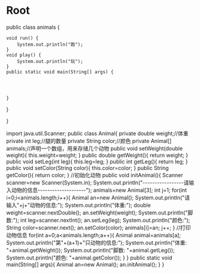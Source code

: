# Root


public class animals {
	
	
	
	void run() {
		System.out.println("跑");
	}
	void play() {
		System.out.println("玩");
	}
	public static void main(String[] args) {
		
		
		
		
	}

}

}

  import java.util.Scanner;
  public class Animal{
 private double weight;//体重
  private int leg;//腿的数量
  private String color;//颜色
  private Animal[] animals;//声明一个数组，用来存储几个动物
    public void setWeight(double weight){
  this.weight=weight;
  }
  public double getWeight(){
  return weight;
  }
 public void setLeg(int leg){
  this.leg=leg;
  }
  public int getLeg(){
  return leg;
  }
  public void setColor(String color){
  this.color=color;
  }
  public String getColor(){
  return color;
  }
    //初始化动物
  public void initAnimal(){
  Scanner scanner=new Scanner(System.in);
  System.out.println("-----------------请输入动物的信息--------------------");
  animals=new Animal[3];
  int j=1;
  for(int i=0;i<animals.length;i++){
  Animal an=new Animal();
  System.out.println("请输入"+j+"动物的信息:");
  System.out.println("体重:");
  double weight=scanner.nextDouble();
  an.setWeight(weight);
  System.out.println("脚数:");
  int leg=scanner.nextInt();
  an.setLeg(leg);
 System.out.println("颜色:");
  String color=scanner.next();
  an.setColor(color);
  animals[i]=an;
  j++;
  }
  //打印动物信息
  for(int a=0;a<animals.length;a++){
  Animal animal=animals[a];
  System.out.println("第"+(a+1)+"只动物的信息:");
  System.out.println("体重: "+animal.getWeight());
  System.out.println("脚数: "+animal.getLeg());
  System.out.println("颜色: "+animal.getColor());
  }
  }
  public static void main(String[] args){
  Animal an=new Animal();
  an.initAnimal();
  }
 }


